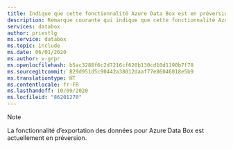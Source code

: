 ```yaml
---
title: Indique que cette fonctionnalité Azure Data Box est en préversion | Microsoft Docs
description: Remarque courante qui indique que cette fonctionnalité Azure Data Box est en préversion.
services: databox
author: priestlg
ms.service: databox
ms.topic: include
ms.date: 06/01/2020
ms.author: v-grpr
ms.openlocfilehash: b5ac3288f6c2d7216cf620b130cd10d1190b7f78
ms.sourcegitcommit: 829d951d5c90442a38012daaf77e86046018e5b9
ms.translationtype: HT
ms.contentlocale: fr-FR
ms.lasthandoff: 10/09/2020
ms.locfileid: "86201270"
---
```

> [!NOTE]
> La fonctionnalité d’exportation des données pour Azure Data Box est actuellement en préversion.

